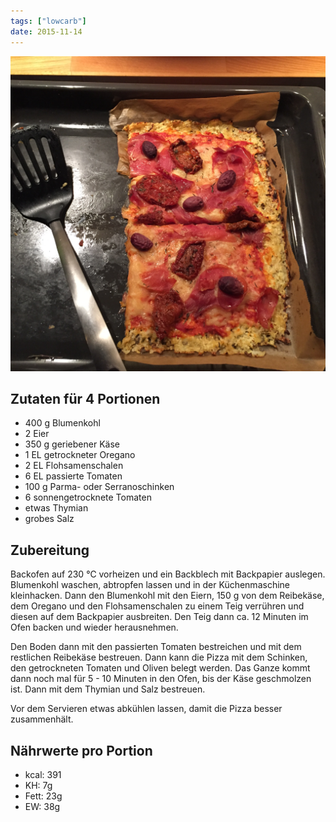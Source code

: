 ```yaml
---
tags: ["lowcarb"]
date: 2015-11-14
---
```


![](../uploads/blumenkohlpizza.jpg)

## Zutaten für 4 Portionen
- 400 g     Blumenkohl
- 2         Eier
- 350 g     geriebener Käse
- 1 EL      getrockneter Oregano
- 2 EL      Flohsamenschalen
- 6 EL      passierte Tomaten
- 100 g     Parma- oder Serranoschinken
- 6         sonnengetrocknete Tomaten
- etwas Thymian
- grobes Salz

## Zubereitung
Backofen auf 230 ℃ vorheizen und ein Backblech mit Backpapier auslegen. Blumenkohl waschen, abtropfen lassen und in der Küchenmaschine kleinhacken. Dann den Blumenkohl mit den Eiern, 150 g von dem Reibekäse, dem Oregano und den Flohsamenschalen zu einem Teig verrühren und diesen auf dem Backpapier ausbreiten. Den Teig dann ca. 12 Minuten im Ofen backen und wieder herausnehmen.

Den Boden dann mit den passierten Tomaten bestreichen und mit dem restlichen Reibekäse bestreuen. Dann kann die Pizza mit dem Schinken, den getrockneten Tomaten und Oliven belegt werden. Das Ganze kommt dann noch mal für 5 - 10 Minuten in den Ofen, bis der Käse geschmolzen ist. Dann mit dem Thymian und Salz bestreuen.

Vor dem Servieren etwas abkühlen lassen, damit die Pizza besser zusammenhält.

## Nährwerte pro Portion
- kcal: 391
- KH:     7g
- Fett:  23g
- EW:    38g
